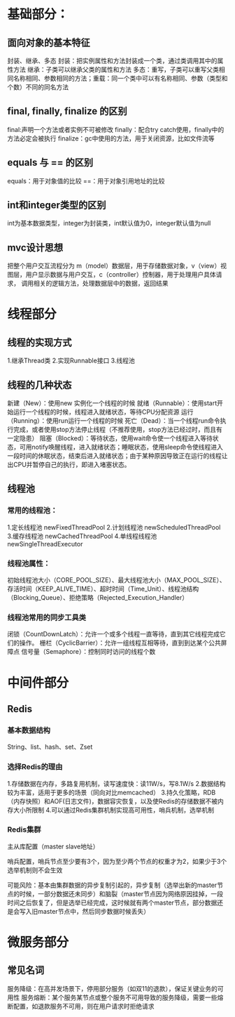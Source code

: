 # 基础部分：
## 面向对象的基本特征
封装、继承、多态
封装：把实例属性和方法封装成一个类，通过类调用其中的属性方法
继承：子类可以继承父类的属性和方法
多态：重写，子类可以重写父类相同名称相同、参数相同的方法；重载：同一个类中可以有名称相同、参数（类型和个数）不同的同名方法

## final, finally, finalize 的区别
final:声明一个方法或者实例不可被修改
finally：配合try catch使用，finally中的方法必定会被执行
finalize：gc中使用的方法，用于关闭资源，比如文件流等

## equals 与 == 的区别
equals：用于对象值的比较
==：用于对象引用地址的比较

## int和integer类型的区别
int为基本数据类型，integer为封装类，int默认值为0，integer默认值为null

## mvc设计思想
把整个用户交互流程分为 m（model）数据层，用于存储数据对象，v（view）视图层，用户显示数据与用户交互，c（controller）控制器，用于处理用户具体请求，
调用相关的逻辑方法，处理数据层中的数据，返回结果

# 线程部分
## 线程的实现方式
1.继承Thread类 2.实现Runnable接口 3.线程池

## 线程的几种状态
新建（New）：使用new 实例化一个线程的时候
就绪（Runnable）：使用start开始运行一个线程的时候，线程进入就绪状态，等待CPU分配资源
运行（Running）：使用run运行一个线程的时候
死亡（Dead）：当一个线程run命令执行完成，或者使用stop方法停止线程（不推荐使用，stop方法已经过时，而且有一定隐患）
阻塞（Blocked）：等待状态，使用wait命令使一个线程进入等待状态，可用notify唤醒线程，进入就绪状态；睡眠状态，使用sleep命令使线程进入一段时间的休眠状态，结束后进入就绪状态；由于某种原因导致正在运行的线程让出CPU并暂停自己的执行，即进入堵塞状态。

## 线程池
### 常用的线程池：
1.定长线程池 newFixedThreadPool
2.计划线程池 newScheduledThreadPool
3.缓存线程池 newCachedThreadPool
4.单线程线程池 newSingleThreadExecutor

### 线程池属性：
初始线程池大小（CORE_POOL_SIZE）、最大线程池大小（MAX_POOL_SIZE）、存活时间（KEEP_ALIVE_TIME）、超时时间（Time_Unit）、线程池结构（Blocking_Queue）、拒绝策略（Rejected_Execution_Handler）

### 线程池常用的同步工具类
闭锁（CountDownLatch）：允许一个或多个线程一直等待，直到其它线程完成它们的操作。
栅栏（CyclicBarrier）：允许一组线程互相等待，直到到达某个公共屏障点
信号量（Semaphore）：控制同时访问的线程个数

# 中间件部分
## Redis
### 基本数据结构
String、list、hash、set、Zset

### 选择Redis的理由
1.存储数据在内存，多路复用机制，读写速度快：读11W/s，写8.1W/s
2.数据结构较为丰富，适用于更多的场景（同向对比memcached）
3.持久化策略，RDB（内存快照）和AOF(日志文件)，数据容灾恢复，以及使Redis的存储数据不被内存大小所限制
4.可以通过Redis集群机制实现高可用性，哨兵机制，选举机制

### Redis集群
主从库配置（master slave地址）

哨兵配置，哨兵节点至少要有3个，因为至少两个节点的权重才为2，如果少于3个选举机制则不会生效

可能风险：基本由集群数据的异步复制引起的，异步复制（选举出新的master节点的时候，一部分数据还未同步）和脑裂（master节点因为网络原因挂掉，一段时间之后恢复了，但是选举已经完成，这时候就有两个master节点，部分数据还是会写入旧master节点中，然后同步数据时候丢失）

# 微服务部分
## 常见名词
服务降级：在高并发场景下，停用部分服务（如双11的退款），保证关键业务的可用性
服务熔断：某个服务某节点或整个服务不可用导致的服务降级，需要一些熔断配置，如退款服务不可用，则在用户请求时拒绝请求





